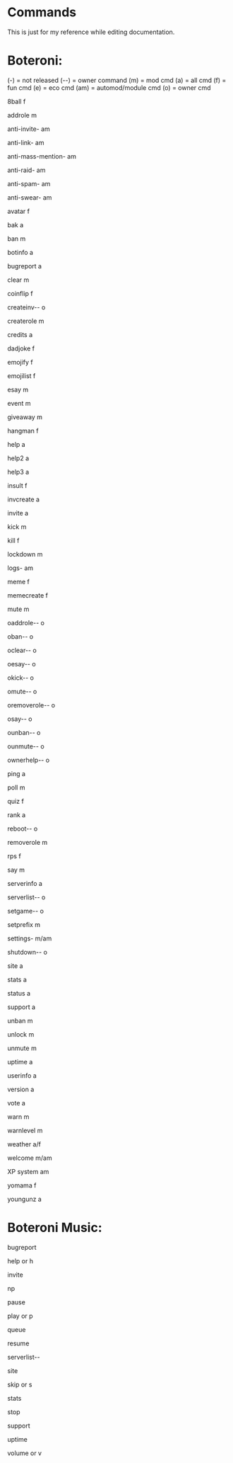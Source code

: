 # Commands
This is just for my reference while editing documentation.

# Boteroni:
(-) = not released (--) = owner command
(m) = mod cmd (a) = all cmd (f) = fun cmd (e) = eco cmd (am) = automod/module cmd (o) = owner cmd


8ball f

addrole m

 anti-invite- am
 
 anti-link- am
 
 anti-mass-mention- am
 
 anti-raid- am
 
 anti-spam- am
 
 anti-swear- am
 
avatar f

bak a

ban m

botinfo a

bugreport a

clear m

coinflip f
  
  createinv-- o

createrole m

credits a

dadjoke f

emojify f 

emojilist f

esay m

event m

giveaway m

hangman f

help a

help2 a

help3 a

insult f

invcreate a

invite a

kick m 

kill f

lockdown m
 
 logs- am

meme f

memecreate f

mute m
  
  oaddrole-- o
  
  oban-- o
  
  oclear-- o
  
  oesay-- o
  
  okick-- o
  
  omute-- o
  
  oremoverole-- o
  
  osay-- o
  
  ounban-- o
  
  ounmute-- o
  
  ownerhelp-- o

ping a

poll m

quiz f

rank a
  
  reboot-- o

removerole m

rps f

say m

serverinfo a
  
  serverlist-- o
  
  setgame-- o

setprefix m

settings- m/am
  
  shutdown-- o

site a

stats a

status a

support a

unban m

unlock m

unmute m

uptime a

userinfo a

version a

vote a

warn m

warnlevel m

weather a/f

welcome m/am

XP system am

yomama f

youngunz a

# Boteroni Music:

bugreport 

help or h

invite 

np 

pause 

play or p

queue 

resume 

  serverlist-- 
  
site 

skip or s

stats 

stop 

support 

uptime 

volume or v
